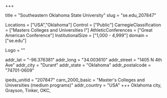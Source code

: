 
+++

title = "Southeastern Oklahoma State University"
slug = "se.edu_207847"

Locations = ["USA","Oklahoma"]
Control = ["Public"]
CarnegieClassification = ["Masters Colleges and Universities I"]
AthleticConferences = ["Great American Conference"]
InstitutionalSize = ["1,000 - 4,999"]
domain = ["se.edu"]

Logo = ""

addr_lat = "-96.376381"
addr_long = "34.003610"
addr_street = "1405 N 4th Ave"
addr_city = "Durant"
addr_state = "Oklahoma"
addr_postalcode = "74701-0609"

ipeds_unitid = "207847"
carn_2000_basic = "Master's Colleges and Universities (medium programs)"
addr_country = "USA"
+++
    Oklahoma city, Grayson, Tinker, OKC, 
